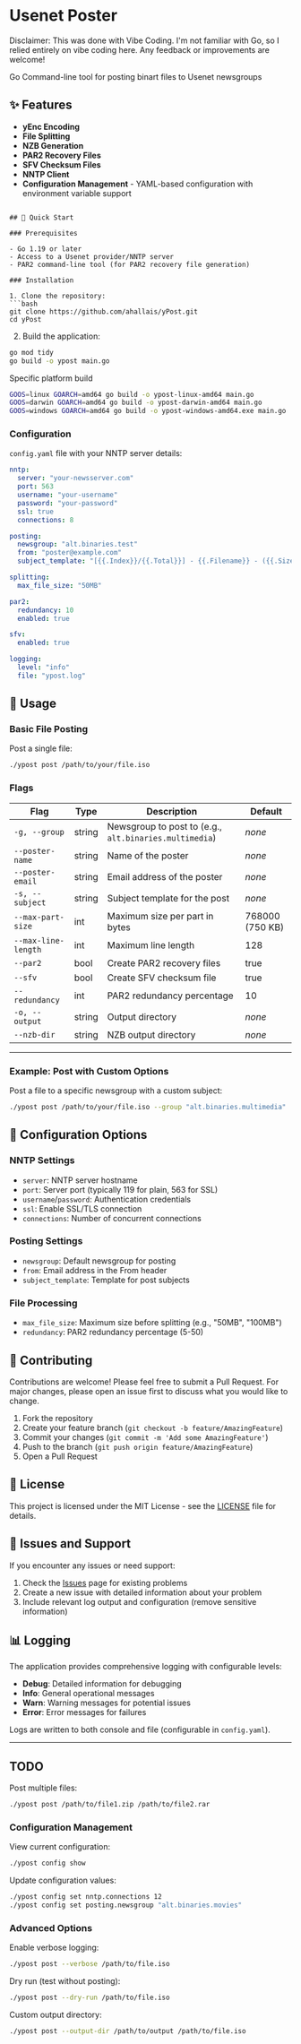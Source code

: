# Usenet Poster


Disclaimer: This was done with Vibe Coding. I'm not familiar with Go, so I relied entirely on vibe coding here. Any feedback or improvements are welcome!


Go Command-line tool for posting binart files to Usenet newsgroups

## ✨ Features

- **yEnc Encoding** 
- **File Splitting**
- **NZB Generation**
- **PAR2 Recovery Files** 
- **SFV Checksum Files**
- **NNTP Client**
- **Configuration Management** - YAML-based configuration with environment variable support
```

## 🚀 Quick Start

### Prerequisites

- Go 1.19 or later
- Access to a Usenet provider/NNTP server
- PAR2 command-line tool (for PAR2 recovery file generation)

### Installation

1. Clone the repository:
```bash
git clone https://github.com/ahallais/yPost.git
cd yPost
```

2. Build the application:
```bash
go mod tidy
go build -o ypost main.go
```

Specific platform build

```bash
GOOS=linux GOARCH=amd64 go build -o ypost-linux-amd64 main.go
GOOS=darwin GOARCH=amd64 go build -o ypost-darwin-amd64 main.go
GOOS=windows GOARCH=amd64 go build -o ypost-windows-amd64.exe main.go
```

### Configuration

 `config.yaml` file with your NNTP server details:

```yaml
nntp:
  server: "your-newsserver.com"
  port: 563
  username: "your-username"
  password: "your-password"
  ssl: true
  connections: 8

posting:
  newsgroup: "alt.binaries.test"
  from: "poster@example.com"
  subject_template: "[{{.Index}}/{{.Total}}] - {{.Filename}} - ({{.Size}})"

splitting:
  max_file_size: "50MB"

par2:
  redundancy: 10
  enabled: true

sfv:
  enabled: true

logging:
  level: "info"
  file: "ypost.log"
```

## 📖 Usage

### Basic File Posting

Post a single file:
```bash
./ypost post /path/to/your/file.iso
```



### Flags

| Flag                 | Type    | Description                               | Default                |
|----------------------|---------|-------------------------------------------|------------------------|
| `-g, --group`        | string  | Newsgroup to post to (e.g., `alt.binaries.multimedia`) | *none*                 |
| `--poster-name`      | string  | Name of the poster                        | *none*                 |
| `--poster-email`     | string  | Email address of the poster               | *none*                 |
| `-s, --subject`      | string  | Subject template for the post             | *none*                 |
| `--max-part-size`    | int     | Maximum size per part in bytes            | 768000 (750 KB)        |
| `--max-line-length`  | int     | Maximum line length                        | 128                    |
| `--par2`             | bool    | Create PAR2 recovery files                 | true                   |
| `--sfv`              | bool    | Create SFV checksum file                    | true                   |
| `--redundancy`       | int     | PAR2 redundancy percentage                  | 10                     |
| `-o, --output`       | string  | Output directory                           | *none*                 |
| `--nzb-dir`          | string  | NZB output directory                       | *none*                 |

---

### Example: Post with Custom Options

Post a file to a specific newsgroup with a custom subject:

```bash
./ypost post /path/to/your/file.iso --group "alt.binaries.multimedia"
```

## 🔧 Configuration Options

### NNTP Settings
- `server`: NNTP server hostname
- `port`: Server port (typically 119 for plain, 563 for SSL)
- `username`/`password`: Authentication credentials
- `ssl`: Enable SSL/TLS connection
- `connections`: Number of concurrent connections

### Posting Settings
- `newsgroup`: Default newsgroup for posting
- `from`: Email address in the From header
- `subject_template`: Template for post subjects

### File Processing
- `max_file_size`: Maximum size before splitting (e.g., "50MB", "100MB")
- `redundancy`: PAR2 redundancy percentage (5-50)


## 🤝 Contributing

Contributions are welcome! Please feel free to submit a Pull Request. For major changes, please open an issue first to discuss what you would like to change.

1. Fork the repository
2. Create your feature branch (`git checkout -b feature/AmazingFeature`)
3. Commit your changes (`git commit -m 'Add some AmazingFeature'`)
4. Push to the branch (`git push origin feature/AmazingFeature`)
5. Open a Pull Request

## 📝 License

This project is licensed under the MIT License - see the [LICENSE](LICENSE) file for details.

## 🐛 Issues and Support

If you encounter any issues or need support:

1. Check the [Issues](https://github.com/ahallais/yPost/issues) page for existing problems
2. Create a new issue with detailed information about your problem
3. Include relevant log output and configuration (remove sensitive information)

## 📊 Logging

The application provides comprehensive logging with configurable levels:

- **Debug**: Detailed information for debugging
- **Info**: General operational messages
- **Warn**: Warning messages for potential issues
- **Error**: Error messages for failures

Logs are written to both console and file (configurable in `config.yaml`).

---


## TODO

Post multiple files:
```bash
./ypost post /path/to/file1.zip /path/to/file2.rar
```

### Configuration Management

View current configuration:
```bash
./ypost config show
```

Update configuration values:
```bash
./ypost config set nntp.connections 12
./ypost config set posting.newsgroup "alt.binaries.movies"
```

### Advanced Options

Enable verbose logging:
```bash
./ypost post --verbose /path/to/file.iso
```

Dry run (test without posting):
```bash
./ypost post --dry-run /path/to/file.iso
```

Custom output directory:
```bash
./ypost post --output-dir /path/to/output /path/to/file.iso
```